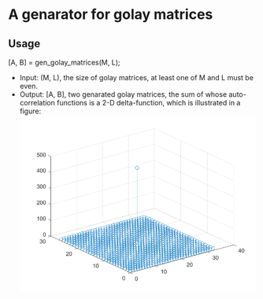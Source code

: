 # A genarator for golay matrices
## Usage
  [A, B] = gen_golay_matrices(M, L);
  - Input: 
  (M, L), the size of golay matrices, at least one of M and L must be even.
  - Output: 
  [A, B], two genarated golay matrices, the sum of whose auto-correlation functions is a 2-D delta-function, which is illustrated in a figure:
  ![14_17](./14_17.png)
